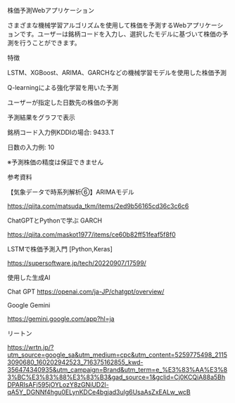 株価予測Webアプリケーション

さまざまな機械学習アルゴリズムを使用して株価を予測するWebアプリケーションです。ユーザーは銘柄コードを入力し、選択したモデルに基づいて株価の予測を行うことができます。

特徴

LSTM、XGBoost、ARIMA、GARCHなどの機械学習モデルを使用した株価予測

Q-learningによる強化学習を用いた予測

ユーザーが指定した日数先の株価の予測

予測結果をグラフで表示



銘柄コード入力例KDDIの場合:  9433.T


日数の入力例:              10



※予測株価の精度は保証できません




参考資料

【気象データで時系列解析⑥】ARIMAモデル

https://qiita.com/matsuda_tkm/items/2ed9b56165cd36c3c6c6

ChatGPTとPythonで学ぶ GARCH

https://qiita.com/maskot1977/items/ce60b82ff51feaf5f8f0

LSTMで株価予測入門 [Python,Keras]

https://supersoftware.jp/tech/20220907/17599/

使用した生成AI

Chat GPT
https://openai.com/ja-JP/chatgpt/overview/

Google Gemini

https://gemini.google.com/app?hl=ja

リートン

https://wrtn.jp/?utm_source=google_sa&utm_medium=cpc&utm_content=5259775498_21153090680_160202942523_716375162855_kwd-356474340935&utm_campaign=Brand&utm_term=e_%E3%83%AA%E3%83%BC%E3%83%88%E3%83%B3&gad_source=1&gclid=Cj0KCQiA88a5BhDPARIsAFj595jOYLozY8zGNiUD2l-qA5Y_DGNNf4hgu0ELynKDCe4bgjad3ulg6UsaAsZxEALw_wcB
